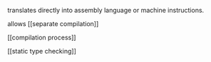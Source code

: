 translates directly into assembly language or machine instructions.

allows [[separate compilation]]

[[compilation process]]

[[static type checking]]

